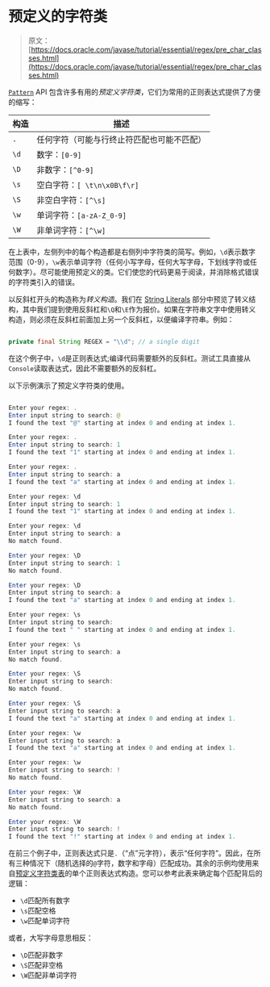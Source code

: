 # 预定义的字符类

> 原文： [https://docs.oracle.com/javase/tutorial/essential/regex/pre_char_classes.html](https://docs.oracle.com/javase/tutorial/essential/regex/pre_char_classes.html)

[`Pattern`](https://docs.oracle.com/javase/8/docs/api/java/util/regex/Pattern.html) API 包含许多有用的*预定义字符类*，它们为常用的正则表达式提供了方便的缩写：

| 构造 | 描述 |
| --- | --- |
| `.` | 任何字符（可能与行终止符匹配也可能不匹配） |
| `\d` | 数字：`[0-9]` |
| `\D` | 非数字：`[^0-9]` |
| `\s` | 空白字符：`[ \t\n\x0B\f\r]` |
| `\S` | 非空白字符：`[^\s]` |
| `\w` | 单词字符：`[a-zA-Z_0-9]` |
| `\W` | 非单词字符：`[^\w]` |

在上表中，左侧列中的每个构造都是右侧列中字符类的简写。例如，`\d`表示数字范围（0-9），`\w`表示单词字符（任何小写字母，任何大写字母，下划线字符或任何数字）。尽可能使用预定义的类。它们使您的代码更易于阅读，并消除格式错误的字符类引入的错误。

以反斜杠开头的构造称为*转义构造*。我们在 [String Literals](literals.html) 部分中预览了转义结构，其中我们提到使用反斜杠和`\Q`和`\E`作为报价。如果在字符串文字中使用转义构造，则必须在反斜杠前面加上另一个反斜杠，以便编译字符串。例如：

```java

private final String REGEX = "\\d"; // a single digit

```

在这个例子中，`\d`是正则表达式;编译代码需要额外的反斜杠。测试工具直接从`Console`读取表达式，因此不需要额外的反斜杠。

以下示例演示了预定义字符类的使用。

```java

Enter your regex: .
Enter input string to search: @
I found the text "@" starting at index 0 and ending at index 1.

Enter your regex: . 
Enter input string to search: 1
I found the text "1" starting at index 0 and ending at index 1.

Enter your regex: .
Enter input string to search: a
I found the text "a" starting at index 0 and ending at index 1.

Enter your regex: \d
Enter input string to search: 1
I found the text "1" starting at index 0 and ending at index 1.

Enter your regex: \d
Enter input string to search: a
No match found.

Enter your regex: \D
Enter input string to search: 1
No match found.

Enter your regex: \D
Enter input string to search: a
I found the text "a" starting at index 0 and ending at index 1.

Enter your regex: \s
Enter input string to search:  
I found the text " " starting at index 0 and ending at index 1.

Enter your regex: \s
Enter input string to search: a
No match found.

Enter your regex: \S
Enter input string to search:  
No match found.

Enter your regex: \S
Enter input string to search: a
I found the text "a" starting at index 0 and ending at index 1.

Enter your regex: \w
Enter input string to search: a
I found the text "a" starting at index 0 and ending at index 1.

Enter your regex: \w
Enter input string to search: !
No match found.

Enter your regex: \W
Enter input string to search: a
No match found.

Enter your regex: \W
Enter input string to search: !
I found the text "!" starting at index 0 and ending at index 1.

```

在前三个例子中，正则表达式只是`.`（“点”元字符），表示“任何字符”。因此，在所有三种情况下（随机选择的`@`字符，数字和字母）匹配成功。其余的示例均使用来自[预定义字符类表](#CHART)的单个正则表达式构造。您可以参考此表来确定每个匹配背后的逻辑：

*   `\d`匹配所有数字
*   `\s`匹配空格
*   `\w`匹配单词字符

或者，大写字母意思相反：

*   `\D`匹配非数字
*   `\S`匹配非空格
*   `\W`匹配非单词字符